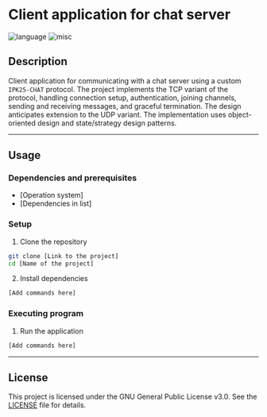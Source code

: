 # Client application for chat server

![language](https://img.shields.io/badge/language-C++-3A86FF)
![misc](https://img.shields.io/badge/tool-Wireshark-FF006E)

## Description
Client application for communicating with a chat server using a custom `IPK25-CHAT` protocol. The project implements the TCP variant of the protocol, handling connection setup, authentication, joining channels, sending and receiving messages, and graceful termination. The design anticipates extension to the UDP variant. The implementation uses object-oriented design and state/strategy design patterns.

---

## Usage

### Dependencies and prerequisites

- [Operation system]
- [Dependencies in list]

### Setup

1. Clone the repository
```bash
git clone [Link to the project]
cd [Name of the project]
```

2. Install dependencies
```bash
[Add commands here]
```

### Executing program

1. Run the application
```bash
[Add commands here]
```

---

## License
This project is licensed under the GNU General Public License v3.0. See the [LICENSE](LICENSE) file for details.
